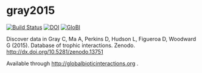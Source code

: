 # gray2015
[![Build Status](https://travis-ci.org/globalbioticinteractions/gray2015.svg)](https://travis-ci.org/globalbioticinteractions/gray2015) [![DOI](https://zenodo.org/badge/48884420.svg)](https://zenodo.org/badge/latestdoi/48884420) [![GloBI](http://api.globalbioticinteractions.org/interaction.svg?accordingTo=globalbioticinteractions/gray2015)](http://globalbioticinteractions.org/?accordingTo=globalbioticinteractions/gray2015)

Discover data in Gray C, Ma A, Perkins D, Hudson L, Figueroa D, Woodward G (2015). Database of trophic interactions. Zenodo. http://dx.doi.org/10.5281/zenodo.13751

Available through http://globalbioticinteractions.org .
